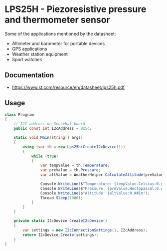 ﻿# LPS25H - Piezoresistive pressure and thermometer sensor

Some of the applications mentioned by the datasheet:
- Altimeter and barometer for portable devices
- GPS applications
- Weather station equipment
- Sport watches

## Documentation

- https://www.st.com/resource/en/datasheet/lps25h.pdf

## Usage

```csharp
class Program
{
    // I2C address on SenseHat board
    public const int I2cAddress = 0x5c;

    static void Main(string[] args)
    {
        using (var th = new Lps25h(CreateI2cDevice()))
        {
            while (true)
            {
                var tempValue = th.Temperature;
                var preValue = th.Pressure;
                var altValue = WeatherHelper.CalculateAltitude(preValue, defaultSeaLevelPressure, tempValue);

                Console.WriteLine($"Temperature: {tempValue.Celsius:0.#}\u00B0C");
                Console.WriteLine($"Pressure: {preValue.Hectopascal:0.##}hPa");
                Console.WriteLine($"Altitude: {altValue:0.##}m");
                Thread.Sleep(1000);
            }
        }
    }

    private static I2cDevice CreateI2cDevice()
    {
        var settings = new I2cConnectionSettings(1, I2cAddress);
        return I2cDevice.Create(settings);
    }
}
```
